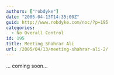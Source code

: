 ```yaml
---
authors: ["robdyke"]
date: "2005-04-13T14:35:00Z"
guid: http://www.robdyke.com/noc/?p=195
categories:
  - No Overall Control
id: 195
title: Meeting Shahrar Ali
url: /2005/04/13/meeting-shahrar-ali-2/
---
```

... coming soon...